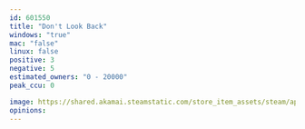 ```yaml
---
id: 601550
title: "Don't Look Back"
windows: "true"
mac: "false"
linux: false
positive: 3
negative: 5
estimated_owners: "0 - 20000"
peak_ccu: 0

image: https://shared.akamai.steamstatic.com/store_item_assets/steam/apps/601550/header.jpg?t=1488503342
opinions:
---
```

